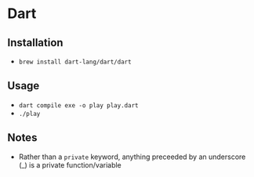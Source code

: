 # Dart

## Installation

* `brew install dart-lang/dart/dart`

## Usage

* `dart compile exe -o play play.dart`
* `./play`

## Notes

* Rather than a `private` keyword, anything preceeded by an underscore (_) is a private function/variable
